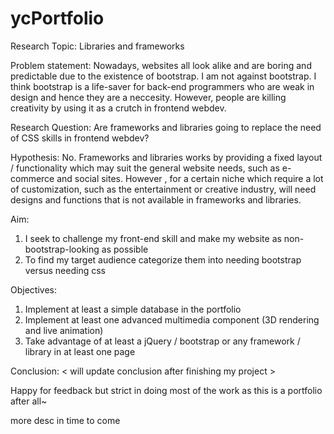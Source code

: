 # ycPortfolio
Research Topic:
Libraries and frameworks

Problem statement: 
Nowadays, websites all look alike and are boring and predictable due to the existence of bootstrap. I am not against bootstrap. I think bootstrap is a life-saver for back-end programmers who are weak in design and hence they are a neccesity. However, people are killing creativity by using it as a crutch in frontend webdev.

Research Question: 
Are frameworks and libraries going to replace the need of CSS skills in frontend webdev?

Hypothesis:
No. Frameworks and libraries works by providing a fixed layout / functionality which may suit the general website needs, such as e-commerce and social sites. However , for a certain niche which require a lot of customization, such as the entertainment or creative industry, will need designs and functions that is not available in frameworks and libraries. 

Aim:
1) I seek to challenge my front-end skill and make my website as non-bootstrap-looking as possible 
2) To find my target audience categorize them into needing bootstrap versus needing css

Objectives: 
1) Implement at least a simple database in the portfolio
2) Implement at least one advanced multimedia component (3D rendering and live animation)
3) Take advantage of at least a jQuery / bootstrap or any framework / library in at least one page

Conclusion:
< will update conclusion after finishing my project >

Happy for feedback but strict in doing most of the work as this is a portfolio after all~ 

more desc in time to come
